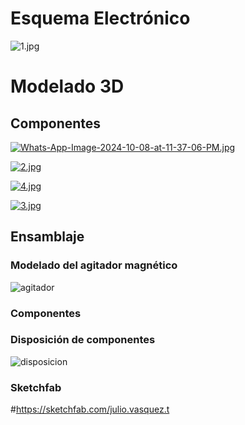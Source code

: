 # Esquema Electrónico
![1.jpg](https://i.postimg.cc/fWt1fJ8h/Schematic-Agitador-Magnetico-2024-10-08-1.png)
# Modelado 3D
## Componentes

[![Whats-App-Image-2024-10-08-at-11-37-06-PM.jpg](https://i.postimg.cc/ncmQfq7S/Whats-App-Image-2024-10-08-at-11-37-06-PM.jpg)](https://postimg.cc/2Vz54b0n)

[![2.jpg](https://i.postimg.cc/PrtWNgSs/2.jpg)](https://postimg.cc/BtVLVVWM)

[![4.jpg](https://i.postimg.cc/cJ1RWTQM/4.jpg)](https://postimg.cc/Mn4Mb73v)

[![3.jpg](https://i.postimg.cc/pdv0FDKp/3.jpg)](https://postimg.cc/jD8QVngb)
## Ensamblaje

### Modelado del agitador magnético
![agitador](https://github.com/user-attachments/assets/7f285a3f-c447-4c80-9540-6f71dc18c40c)

### Componentes

### Disposición de componentes
![disposicion](https://github.com/user-attachments/assets/48a0ec82-6779-40bb-b179-0aa4453346a7)

### Sketchfab
#https://sketchfab.com/julio.vasquez.t


